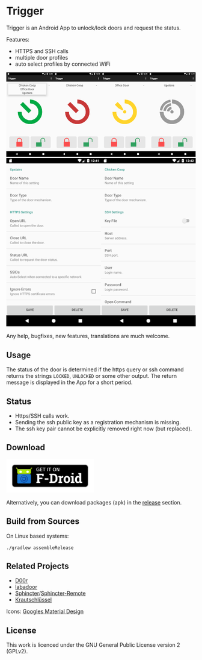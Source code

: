 Trigger
=======

Trigger is an Android App to unlock/lock doors and request the status.

Features:
 - HTTPS and SSH calls
 - multiple door profiles
 - auto select profiles by connected WiFi

![image](screenshot_states.png)
![image](screenshot_settings.png)

Any help, bugfixes, new features, translations are much welcome.

## Usage

The status of the door is determined if the https query or ssh command returns the strings `LOCKED`, `UNLOCKED` or some other output. The return message is displayed in the App for a short period.

## Status

- Https/SSH calls work.
- Sending the ssh public key as a registration mechanism is missing.
- The ssh key pair cannot be explicitly removed right now (but replaced).

## Download

[<img src="fdroid.png" alt="Get it on F-Droid" height="90">](https://f-droid.org/packages/com.example.trigger/)

Alternatively, you can download packages (apk) in the [release](https://github.com/mwarning/trigger/releases) section.

## Build from Sources

On Linux based systems:

```
./gradlew assembleRelease
```

## Related Projects

* [D00r](https://github.com/h42i/d00r-app)
* [labadoor](https://github.com/ToLABaki/labadoor)
* [Sphincter](https://github.com/openlab-aux/sphincter)/[Sphincter-Remote](https://github.com/openlab-aux/Sphincter-Remote)
* [Krautschlüssel](https://gitlab.com/fiveop/krautschluessel)

Icons: [Googles Material Design](https://material.io/tools/icons/)

## License

This work is licenced under the GNU General Public License version 2 (GPLv2).
